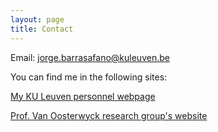 ```yaml
---
layout: page
title: Contact
---
```


Email: jorge.barrasafano@kuleuven.be

You can find me in the following sites:

[My KU Leuven personnel webpage](https://www.kuleuven.be/wieiswie/en/person/00117354)

[Prof. Van Oosterwyck research group's website](https://www.mech.kuleuven.be/en/bme/research/mechbio)

